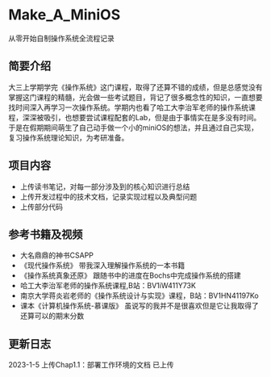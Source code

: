 # Make_A_MiniOS
从零开始自制操作系统全流程记录

## 简要介绍
大三上学期学完《操作系统》这门课程，取得了还算不错的成绩，但是总感觉没有掌握这门课程的精髓，光会做一些考试题目，背记了很多概念性的知识，一直想要找时间深入再学习一次操作系统。学期内也看了哈工大李治军老师的操作系统课程，深深被吸引，也想要尝试课程配套的Lab，但是由于事情实在是多没有时间。于是在假期期间萌生了自己动手做一个小的miniOS的想法，并且通过自己实现，复习操作系统理论知识，为考研准备。
## 项目内容
- 上传读书笔记，对每一部分涉及到的核心知识进行总结
- 上传开发过程中的技术文档，记录实现过程以及典型问题
- 上传部分代码

## 参考书籍及视频
- 大名鼎鼎的神书CSAPP
- 《现代操作系统》 带我深入理解操作系统的一本书籍
- 《操作系统真象还原》 跟随书中的进度在Bochs中完成操作系统的搭建
- 哈工大李治军老师的操作系统课程,B站：BV1iW411Y73K
- 南京大学蒋炎岩老师的《操作系统设计与实现》课程，B站：BV1HN41197Ko
- 课本《计算机操作系统-慕课版》 虽说写的我并不是很喜欢但是它让我取得了还算可以的期末分数

## 更新日志
2023-1-5  上传Chap1.1：部署工作环境的文档 已上传
